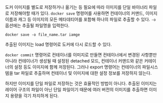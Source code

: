 도커 이미지를 별도로 저장하거나 옮기는 등 필요에 따라 이미지를 단일 바이너리 파일로 저장해야할 때가 있다. `docker save` 명령어를 사용하면 컨테이너의 커맨드, 이미지 이름과 캐그 등 이미지의 모든 메타데티어를 포함해 하나의 파일로 추출할 수 있다. `-o` 옵션에는 추출될 파일명을 입력한다. 

`docker save -o file_name.tar iamge`

추출된 이미지는 load 명령어로 도커에 다시 로드할 수 있다.

`docker commit` 명령어로 컨테이너를 이미지로 만들면 컨테이너에서 변경된 사항뿐만 아니라 컨테이너가 생성될 때 설정된 detached 모드, 컨테이너 커맨드와 같은 커테이너의 설정 등도 이미지에 함께 저장된다. 그러나 export 명령어는 컨테이너의 파일시스템을 tar 파일로 추출하며 컨테이너 및 이미지에 대한 설정 정보를 저장하지 않는다. 

하지만 이미지를 단일 파일로 저장하는 것은 효율적인 방법이 아니다. 추출된 이미지는 레이어 구조의 파일이 아닌 단일 파일이기 때문에 여러 버전의 이미지를 추출하면 이미지 용량을 각기 차지하게 된다. 

